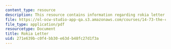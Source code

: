 ```yaml
---
content_type: resource
description: This resource contains information regarding rokia letter.
file: https://ol-ocw-studio-app-qa.s3.amazonaws.com/courses/14-73-the-challenge-of-world-poverty-spring-2011/271e639bc0f4bb30e63db48fc27d1f3a_MIT14_73S11_Rokia_lec1.pdf
file_type: application/pdf
resourcetype: Document
title: Rokia Letter
uid: 271e639b-c0f4-bb30-e63d-b48fc27d1f3a
---
```

